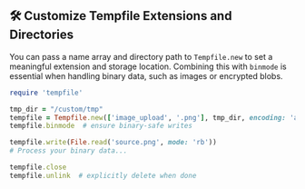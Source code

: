 ## 🛠️ Customize Tempfile Extensions and Directories

You can pass a name array and directory path to `Tempfile.new` to set a meaningful extension and storage location. Combining this with `binmode` is essential when handling binary data, such as images or encrypted blobs.

```ruby
require 'tempfile'

tmp_dir = "/custom/tmp"
tempfile = Tempfile.new(['image_upload', '.png'], tmp_dir, encoding: 'ascii-8bit')
tempfile.binmode  # ensure binary-safe writes

tempfile.write(File.read('source.png', mode: 'rb'))
# Process your binary data...

tempfile.close
tempfile.unlink  # explicitly delete when done
```